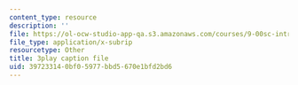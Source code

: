 ```yaml
---
content_type: resource
description: ''
file: https://ol-ocw-studio-app-qa.s3.amazonaws.com/courses/9-00sc-introduction-to-psychology-fall-2011/397233140bf05977bbd5670e1bfd2bd6_yBYebcVw8Zk.vtt
file_type: application/x-subrip
resourcetype: Other
title: 3play caption file
uid: 39723314-0bf0-5977-bbd5-670e1bfd2bd6
---
```

